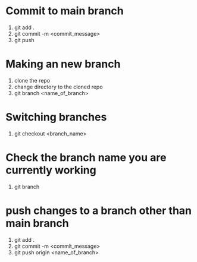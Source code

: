 Commit to main branch
==========================
1. git add .
2. git commit -m <commit_message>
3. git push

Making an new branch
=====================
1. clone the repo
2. change directory to the cloned repo
3. git branch <name_of_branch>

Switching branches
===================
1. git checkout <branch_name>

Check the branch name you are currently working
================================================
1. git branch

push changes to a branch other than main branch
================================================
1. git add .
2. git commit -m <commit_message>
3. git push origin <name_of_branch>
